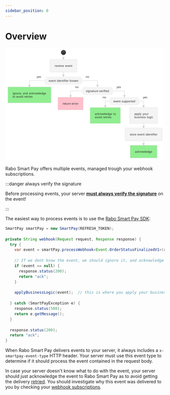```yaml
---
sidebar_position: 0
---
```


# Overview

![processing events flowchart](./img/processing-events-flowchart.svg)


Rabo Smart Pay offers multiple events, managed trough your webhook subscriptions.

:::danger always verify the signature

Before processing events, your server __[must always verify the signature](./verifying-signatures.md)__ on the event!

:::

The easiest way to process events is to use the [Rabo Smart Pay SDK](#):

```java
SmartPay smartPay = new SmartPay(REFRESH_TOKEN);

private String webhook(Request request, Response response) {
  try {
    var event = smartPay.processWebhook<Event.OrderStatusFinalizedV1>(request);

    // If we dont know the event, we should ignore it, and acknowledge the delivery
    if (event == null) {
      response.status(200);
      return "ack";
    }

    applyBusinessLogic(event);  // this is where you apply your business logic

  } catch (SmartPayException e) {
    response.status(500);
    return e.getMessage();
  }
  
  response.status(200);
  return "ack";
}
```

When Rabo Smart Pay delivers events to your server, it always includes a `x-smartpay-event-type` HTTP header. Your
server must use this event type to determine if it should process the event contained in the request body.

In case your server doesn't know what to do with the event, your server should just acknowledge the event to Rabo Smart
Pay as to avoid getting the delivery [retried](./retrying-failed-deliveries.md). You should investigate why this event
was delivered to you by checking your [webhook subscriptions](../managing-subscriptions.md).
